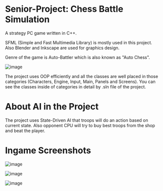 # Senior-Project: Chess Battle Simulation
A strategy PC game written in C++.

SFML (Simple and Fast Multimedia Library) is mostly used in this project. Also Blender and Inkscape are used for graphics design.

Genre of the game is Auto-Battler which is also known as "Auto Chess".

![image](https://user-images.githubusercontent.com/50465207/166488390-9cfb42e6-530c-42a8-87e3-9167f773abc5.png)

The project uses OOP efficiently and all the classes are well placed in those categories (Characters, Engine, Input, Main, Panels and Screens). You can see the classes inside of categories in detail by .sln file of the project.

# About AI in the Project
The project uses State-Driven AI that troops will do an action based on current state. Also opponent CPU will try to buy best troops from the shop and beat the player.

# Ingame Screenshots

![image](https://user-images.githubusercontent.com/50465207/166489972-b822aae4-7780-422c-80bf-89075163daf1.png)

![image](https://user-images.githubusercontent.com/50465207/166489505-dbf3690f-67df-4940-ae15-0ff8afa5ca57.png)

![image](https://user-images.githubusercontent.com/50465207/166489625-c76d3a6c-c80c-4905-bf8e-b9367575201c.png)
